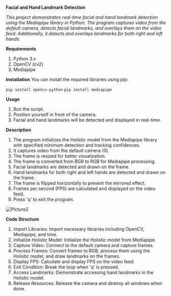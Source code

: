 
**Facial and Hand Landmark Detection**

*This project demonstrates real-time facial and hand landmark detection using the Mediapipe library in Python. The program captures video from the default camera, detects facial landmarks, and overlays them on the video feed. Additionally, it detects and overlays landmarks for both right and left hands.*

**Requirements**
1. Python 3.x
2. OpenCV (cv2)
3. Mediapipe

**Installation**
You can install the required libraries using pip:

```pip install opencv-python```
```pip install mediapipe```


**Usage**
1. Run the script.
2. Position yourself in front of the camera.
3. Facial and hand landmarks will be detected and displayed in real-time.


**Description**
1. The program initializes the Holistic model from the Mediapipe library with specified minimum detection and tracking confidences.
2. It captures video from the default camera (0).
3. The frame is resized for better visualization.
4. The frame is converted from BGR to RGB for Mediapipe processing.
5. Facial landmarks are detected and drawn on the frame.
6. Hand landmarks for both right and left hands are detected and drawn on the frame.
7. The frame is flipped horizontally to prevent the mirrored effect.
8. Frames per second (FPS) are calculated and displayed on the video feed.
9. Press 'q' to exit the program.

![Picture2](https://github.com/VibhorX/landmarking/assets/110552245/20009339-fc3a-4b8d-8a2c-50b1db017046)

**Code Structure**
1. Import Libraries: Import necessary libraries including OpenCV, Mediapipe, and time.
2. Initialize Holistic Model: Initialize the Holistic model from Mediapipe.
3. Capture Video: Connect to the default camera and capture frames.
4. Process Frames: Convert frames to RGB, process them using the Holistic model, and draw landmarks on the frames.
5. Display FPS: Calculate and display FPS on the video feed.
6. Exit Condition: Break the loop when 'q' is pressed.
7. Access Landmarks: Demonstrate accessing hand landmarks in the Holistic model.
8. Release Resources: Release the camera and destroy all windows when done.
